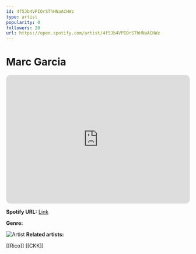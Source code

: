 ```yaml
---
id: 4f5Jb4VPIOrSThHNaACHWz
type: artist
popularity: 0
followers: 20
url: https://open.spotify.com/artist/4f5Jb4VPIOrSThHNaACHWz
---
```

# Marc Garcia

<iframe style="border-radius:12px" src="https://open.spotify.com/embed/artist/4f5Jb4VPIOrSThHNaACHWz" width="100%" height="352" frameBorder="0" allowfullscreen="" allow="autoplay; clipboard-write; encrypted-media; fullscreen; picture-in-picture" loading="lazy"></iframe>

**Spotify URL:** [Link](https://open.spotify.com/artist/4f5Jb4VPIOrSThHNaACHWz)

**Genre:** 

![Artist](https://i.scdn.co/image/ab67616d0000b273a5ec0e3959054c5724052f9d)
**Related artists:**

[[Rico]]
[[CKK]]
